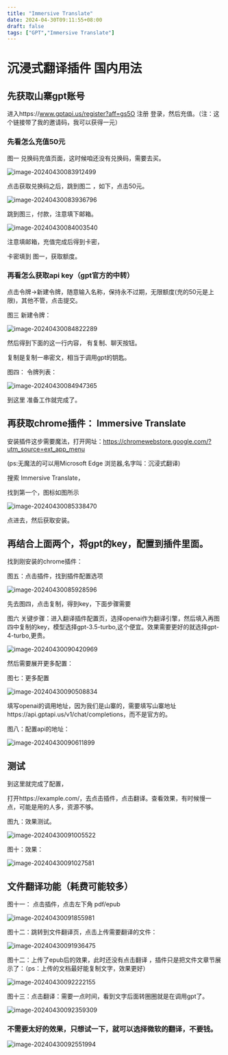 ```yaml
---
title: "Immersive Translate"
date: 2024-04-30T09:11:55+08:00
draft: false
tags: ["GPT","Immersive Translate"]
---
```

# 沉浸式翻译插件 国内用法

## 先获取山寨gpt账号

进入https://www.gptapi.us/register?aff=gs5O 注册 登录，然后充值。（注：这个链接带了我的邀请码，我可以获得一元）



### 先看怎么充值50元



图一 兑换码充值页面，这时候咱还没有兑换码，需要去买。

![image-20240430083912499](https://markdowna.oss-cn-shenzhen.aliyuncs.com/articalimage-20240430083912499.png)



点击获取兑换码之后，跳到图二 ，如下，点击50元。

![image-20240430083936796](https://markdowna.oss-cn-shenzhen.aliyuncs.com/articalimage-20240430083936796.png)

跳到图三，付款，注意填下邮箱。

![image-20240430084003540](https://markdowna.oss-cn-shenzhen.aliyuncs.com/articalimage-20240430084003540.png)

注意填邮箱，充值完成后得到卡密，

卡密填到 图一，获取额度。

### 再看怎么获取api key（gpt官方的中转）

点击令牌->新建令牌，随意输入名称，保持永不过期，无限额度(充的50元是上限)，其他不管，点击提交。



图三 新建令牌：

![image-20240430084822289](https://markdowna.oss-cn-shenzhen.aliyuncs.com/articalimage-20240430084822289.png)

然后得到下面的这一行内容，  有复制、聊天按钮。

复制是复制一串密文，相当于调用gpt的钥匙。



图四： 令牌列表：

![image-20240430084947365](https://markdowna.oss-cn-shenzhen.aliyuncs.com/articalimage-20240430084947365.png)

到这里 准备工作就完成了。



## 再获取chrome插件： Immersive Translate

安装插件这步需要魔法，打开网址：https://chromewebstore.google.com/?utm_source=ext_app_menu

(ps:无魔法的可以用Microsoft Edge 浏览器,名字叫：沉浸式翻译)



搜索 Immersive Translate，

找到第一个，图标如图所示

![image-20240430085338470](https://markdowna.oss-cn-shenzhen.aliyuncs.com/articalimage-20240430085338470.png)

点进去，然后获取安装。



## 再结合上面两个，将gpt的key，配置到插件里面。

找到刚安装的chrome插件：



图五：点击插件，找到插件配置选项

![image-20240430085928596](https://markdowna.oss-cn-shenzhen.aliyuncs.com/articalimage-20240430085928596.png)

先去图四，点击复制，得到key，下面步骤需要

图六 关键步骤：进入翻译插件配置页，选择openai作为翻译引擎，然后填入再图四中复制的key，模型选择gpt-3.5-turbo,这个便宜。效果需要更好的就选择gpt-4-turbo,更贵。

![image-20240430090420969](https://markdowna.oss-cn-shenzhen.aliyuncs.com/articalimage-20240430090420969.png)

然后需要展开更多配置：



图七：更多配置



![image-20240430090508834](https://markdowna.oss-cn-shenzhen.aliyuncs.com/articalimage-20240430090508834.png)

填写openai的调用地址，因为我们是山寨的，需要填写山寨地址https://api.gptapi.us/v1/chat/completions，而不是官方的。



图八：配置api的地址：

![image-20240430090611899](https://markdowna.oss-cn-shenzhen.aliyuncs.com/articalimage-20240430090611899.png)





## 测试

到这里就完成了配置，

打开https://example.com/，去点击插件，点击翻译。查看效果，有时候慢一点，可能是用的人多，资源不够。



图九：效果测试。

![image-20240430091005522](https://markdowna.oss-cn-shenzhen.aliyuncs.com/articalimage-20240430091005522.png)



图十：效果：

![image-20240430091027581](https://markdowna.oss-cn-shenzhen.aliyuncs.com/articalimage-20240430091027581.png)

## 文件翻译功能（耗费可能较多）

图十一： 点击插件，点击左下角 pdf/epub

![image-20240430091855981](https://markdowna.oss-cn-shenzhen.aliyuncs.com/articalimage-20240430091855981.png)



图十二：跳转到文件翻译页，点击上传需要翻译的文件：

![image-20240430091936475](https://markdowna.oss-cn-shenzhen.aliyuncs.com/articalimage-20240430091936475.png)



图十二：上传了epub后的效果，此时还没有点击翻译 ，插件只是把文件文章节展示了：（ps：上传的文档最好能复制文字，效果更好）

![image-20240430092222155](https://markdowna.oss-cn-shenzhen.aliyuncs.com/articalimage-20240430092222155.png)



图十三：点击翻译：需要一点时间，看到文字后面转圈圈就是在调用gpt了。

![image-20240430092359309](https://markdowna.oss-cn-shenzhen.aliyuncs.com/articalimage-20240430092359309.png)





### 不需要太好的效果，只想试一下，就可以选择微软的翻译，不要钱。

![image-20240430092551994](https://markdowna.oss-cn-shenzhen.aliyuncs.com/articalimage-20240430092551994.png)

